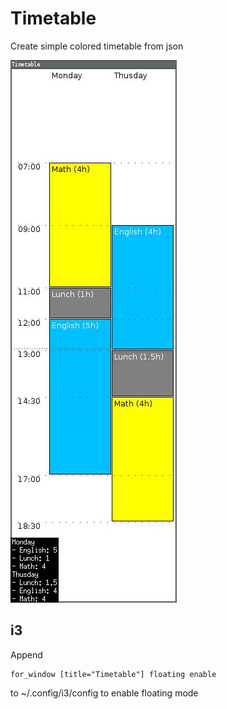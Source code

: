 # Timetable

Create simple colored timetable from json

![Screenshot](https://raw.githubusercontent.com/petrposvic/timetable/master/screenshot.jpg)

## i3

Append

```
for_window [title="Timetable"] floating enable
```

to ~/.config/i3/config to enable floating mode
